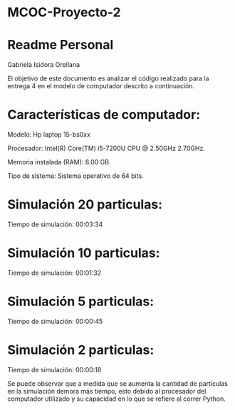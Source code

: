 # MCOC-Proyecto-2
Readme Personal
===============
Gabriela Isidora Orellana

El objetivo de este documento es analizar el código realizado para la entrega 4 en el modelo de computador descrito a continuación.

Características de computador:
===============
Modelo: Hp laptop 15-bs0xx

Procesador: Intel(R) Core(TM) i5-7200U CPU @ 2.50GHz 2.70GHz.

Memoria instalada (RAM): 8.00 GB.

Tipo de sistema:  Sistema operativo de 64 bits.

Simulación 20 particulas:
===============
Tiempo de simulación: 00:03:34


Simulación 10 particulas:
===============
Tiempo de simulación: 00:01:32

Simulación 5 particulas:
===============
Tiempo de simulación: 00:00:45


Simulación 2 particulas:
===============
Tiempo de simulación: 00:00:18

Se puede observar que a medida que se aumenta la cantidad de partículas en la simulación demora más tiempo, esto debido al procesador del computador utilizado y su capacidad en lo que se refiere al correr Python. 
